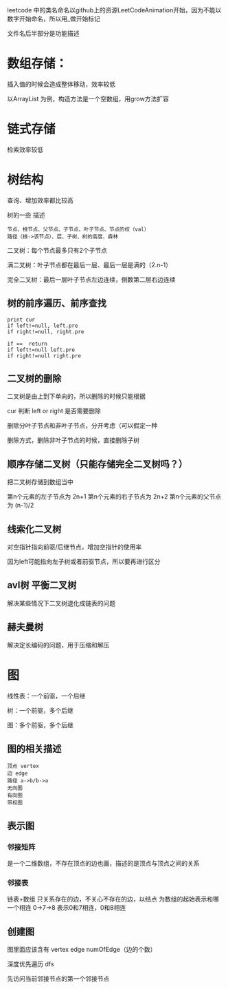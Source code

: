 leetcode 中的类名命名以github上的资源LeetCodeAnimation开始，因为不能以数字开始命名，所以用_做开始标记

文件名后半部分是功能描述

# 数组存储：

插入值的时候会造成整体移动，效率较低

以ArrayList 为例，构造方法是一个空数组，用grow方法扩容

# 链式存储

检索效率较低

# 树结构

查询、增加效率都比较高

树的一些 描述
```
节点、根节点、父节点、子节点、叶子节点、节点的权（val）
路径（根->该节点）、层、子树、树的高度、森林
```

二叉树：每个节点最多只有2个子节点

满二叉树：叶子节点都在最后一层、最后一层是满的（2.n-1）

完全二叉树：最后一层叶子节点左边连续，倒数第二层右边连续

## 树的前序遍历、前序查找

```
print cur
if left!=null, left.pre
if right!=null, right.pre

if ==  return
if left!=null left.pre
if right!=null right.pre
```

## 二叉树的删除

二叉树是由上到下单向的，所以删除的时候只能根据

cur 判断 left or right 是否需要删除

删除分叶子节点和非叶子节点，分开考虑（可以假定一种

删除方式，删除非叶子节点的时候，直接删除子树

## 顺序存储二叉树（只能存储完全二叉树吗？）

把二叉树存储到数组当中

第n个元素的左子节点为 2n+1
第n个元素的右子节点为 2n+2
第n个元素的父节点为 (n-1)/2

## 线索化二叉树

对空指针指向前驱/后继节点，增加空指针的使用率

因为left可能指向左子树或者前驱节点，所以要再进行区分

## avl树 平衡二叉树 

解决某些情况下二叉树退化成链表的问题

## 赫夫曼树

解决定长编码的问题，用于压缩和解压

# 图

线性表：一个前驱，一个后继

树：一个前驱，多个后继

图：多个前驱，多个后继

## 图的相关描述

```
顶点 vertex
边 edge
路径 a->b/b->a
无向图
有向图
带权图
```

## 表示图

### 邻接矩阵 

是一个二维数组，不存在顶点的边也画，描述的是顶点与顶点之间的关系

### 邻接表

链表+数组 只关系存在的边，不关心不存在的边，以结点
为数组的起始表示和哪一个相连
0->7->8 表示0和7相连，0和8相连

## 创建图

图里面应该含有 vertex edge numOfEdge（边的个数）

深度优先遍历 dfs

先访问当前邻接节点的第一个邻接节点



